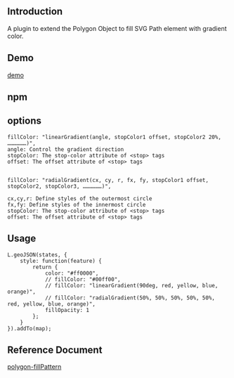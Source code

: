 ## Introduction

A plugin to extend the Polygon Object to fill SVG Path element with gradient color.

## Demo

[demo](https://hugemountain.github.io/leaflet-polygon-gradient/example/index.html)

## npm




## options

```
fillColor: "linearGradient(angle, stopColor1 offset, stopColor2 20%, ………………)",
angle: Control the gradient direction
stopColor: The stop-color attribute of <stop> tags
offset: The offset attribute of <stop> tags


fillColor: "radialGradient(cx, cy, r, fx, fy, stopColor1 offset, stopColor2, stopColor3, ………………)",

cx,cy,r: Define styles of the outermost circle 
fx,fy: Define styles of the innermost circle 
stopColor: The stop-color attribute of <stop> tags
offset: The offset attribute of <stop> tags

```


## Usage

```
L.geoJSON(states, {
    style: function(feature) {
        return {
            color: "#ff0000",
            // fillColor: "#00ff00",
            // fillColor: "linearGradient(90deg, red, yellow, blue, orange)",
            // fillColor: "radialGradient(50%, 50%, 50%, 50%, 50%, red, yellow, blue, orange)",
            fillOpacity: 1
        };
    }
}).addTo(map);

```

## Reference Document

[polygon-fillPattern](https://github.com/cloudybay/leaflet-polygon-fillPattern)



